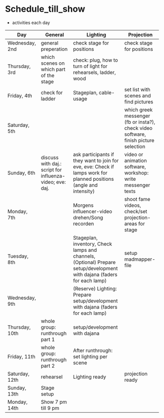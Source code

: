 # Schedule_till_show
* activities each day

| Day           | General             | Lighting          | Projection      |
|---------------|---------------------|-------------------|-----------------|
| Wednesday, 2nd| general preperation | check stage for positions  | check stage for positions  |
| Thursday, 3rd | which scenes on which part of the stage  | check: plug, how to turn of light for rehearsels, ladder, wood  |   |
| Friday, 4th   | check for ladder    | Stageplan, cable-usage  |  set list with scenes and find pictures |
| Saturday, 5th |                     |    | which greek messenger (fb or insta?), check video software, finish picture selection  |
| Sunday, 6th   | discuss with daj.: script for influenza-video; eve: daj.  | ask participants if they want to join for eve, eve: Check if lamps work for planned positions (angle and intensity) | video or animation software, workshop: write messenger texts  |
| Monday, 7th   |                    |Morgens influencer-video drehen/Song recorden  | shoot fame videos, check/set projection-areas for stage |
| Tuesday, 8th  |                    | Stageplan, inventory, Check lamps and channels, (Optional) Prepare setup/development with dajana (faders for each lamp)  | setup madmapper-file |
| Wednesday, 9th|                    | (Reserve) Lighting: Prepare setup/development with dajana (faders for each lamp)  |   |
| Thursday, 10th| whole group: runthrough part 1 | setup/development with dajana  |   |
| Friday, 11th  | whole group: runthrough part 2 | After runthrough: set lighting per scene  |   |
| Saturday, 12th| rehearsel          | Lighting ready  | projection ready  |
| Sunday, 13th  | Stage setup        |   |   |
| Monday, 14th  | Show 7 pm till 9 pm|   |   |
